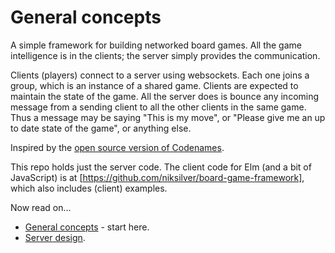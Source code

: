 # General concepts

A simple framework for building networked board games. All the game
intelligence is in the clients; the server simply provides the
communication.

Clients (players) connect to a server using websockets.
Each one joins a group, which is an instance of a shared game.
Clients are expected to maintain the state of the game.
All the server does is bounce any incoming message from a sending
client to all the other clients in the same game.
Thus a message may be saying "This is my move", or "Please give me an
up to date state of the game", or anything else.

Inspired by the [open source version of Codenames](https://github.com/jbowens/codenames/).

This repo holds just the server code. The client code for
Elm (and a bit of JavaScript) is at
[https://github.com/niksilver/board-game-framework],
which also includes (client) examples.

Now read on...
* [General concepts](concepts.md) - start here.
* [Server design](server.md).
